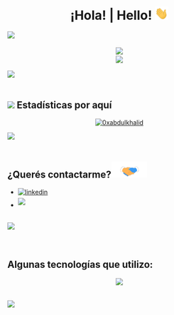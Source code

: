 
<div align="center">

<h1> ¡Hola! | Hello!  <img src="https://github.com/ABSphreak/ABSphreak/blob/master/gifs/Hi.gif" width="30px"></h2>
</div>
<img src="https://user-images.githubusercontent.com/73097560/115834477-dbab4500-a447-11eb-908a-139a6edaec5c.gif"><br><br>

<div align="center">
  <img src="https://media2.giphy.com/media/QssGEmpkyEOhBCb7e1/giphy.gif?cid=ecf05e47a0n3gi1bfqntqmob8g9aid1oyj2wr3ds3mg700bl&rid=giphy.gif" width ="25">
  <div align="center"><a href="https://github.com/DenverCoder1/readme-typing-svg"><img src="https://readme-typing-svg.herokuapp.com?font=Time+New+Roman&color=white&size=25&center=true&vCenter=true&width=600&height=100&lines=Bienvenidos+a+mi+GitHub!!;Autoaprendizaje:+ON;++⚠️++Caution:+README+en+proceso+de+creación++⚠️++;Siempre+creciendo++&hearts;++"></a></div>
</div>


<img src="https://user-images.githubusercontent.com/73097560/115834477-dbab4500-a447-11eb-908a-139a6edaec5c.gif"><br><br>


## <img src="https://media.giphy.com/media/iY8CRBdQXODJSCERIr/giphy.gif" width="35"><b> Estadísticas por aquí </b>


<div align="center">
<a href="https://github.com/0xabdulkhalid/">
 <img src="https://github-readme-stats.vercel.app/api/top-langs?username=Flarien&show_icons=true&locale=en&layout=compact&line_height=20&title_color=7A7ADB&icon_color=2234AE&text_color=D3D3D3&bg_color=0,000000,130F40" width="375"  alt="0xabdulkhalid"/>
</a>
</div>


<img src="https://user-images.githubusercontent.com/73097560/115834477-dbab4500-a447-11eb-908a-139a6edaec5c.gif"><br><br>


## ¿Querés contactarme?</b><img src="https://github.com/0xAbdulKhalid/0xAbdulKhalid/raw/main/assets/mdImages/handshake.gif" width ="80">

<div align='left'>
  <ul>
  <li>
    <a href="https://www.linkedin.com/in/flavia-s-briglia" target="_blank">
      <img src="https://img.shields.io/badge/linkedin:  Flavia S. Briglia-%2300acee.svg?color=405DE6&style=for-the-badge&logo=linkedin&logoColor=white" alt=linkedin style="margin-bottom: 5px;"/>
    </a>
  </li>

  <li>
      <a href="mailto:fbrig87@gmail.com" target="_blank">
        <img src="https://img.shields.io/badge/gmail:  Flavia S. Briglia-%23EA4335.svg?style=for-the-badge&logo=gmail&logoColor=white" t=mail style="margin-bottom: 5px;" />
    </a>
    </li>
  </ul>
</div>

<br>
<img src="https://user-images.githubusercontent.com/73097560/115834477-dbab4500-a447-11eb-908a-139a6edaec5c.gif"><br><br>
<br>

## Algunas tecnologías que utilizo:
<p align="center">
  <a href="https://skillicons.dev">
    <img src="https://skillicons.dev/icons?i=git,css,express,figma,firebase,github,html,java,js,materialui,mongodb,mysql,nextjs,nodejs,react,redux,tailwind,ts,vscode&perline=14" />
  </a>
</p>

<br>
<img src="https://user-images.githubusercontent.com/73097560/115834477-dbab4500-a447-11eb-908a-139a6edaec5c.gif">
<br>
<!--
**Flarien/Flarien** is a ✨ _special_ ✨ repository because its `README.md` (this file) appears on your GitHub profile.

-- Poner un banner (div img?)
-- BADGES: enlaces de redes?
-- sobre mi: datos cortos y faciles de leer
-- agregar un par de proyectos importantes con img, llamativos



Here are some ideas to get you started:

- 🔭 I’m currently working on ...
- 🌱 I’m currently learning ...
- 👯 I’m looking to collaborate on ...
- 🤔 I’m looking for help with ...
- 💬 Ask me about ...
- 📫 How to reach me: ...
- 😄 Pronouns: ...
- ⚡ Fun fact: ...
-->
